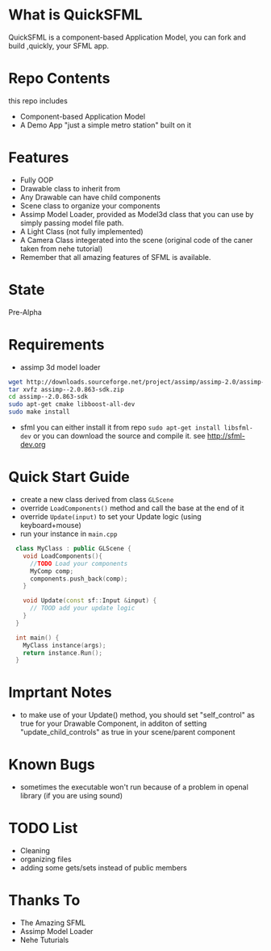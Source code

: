 What is QuickSFML
=================
QuickSFML is a component-based Application Model, you can fork and build ,quickly, your SFML app.

Repo Contents
=============
this repo includes 
- Component-based Application Model
- A Demo App "just a simple metro station" built on it

Features
========
- Fully OOP 
- Drawable class to inherit from
- Any Drawable can have child components
- Scene class to organize your components
- Assimp Model Loader, provided as Model3d class that you can use by simply passing model file path.
- A Light Class (not fully implemented)
- A Camera Class integerated into the scene (original code of the caner taken from nehe tutorial) 
- Remember that all amazing features of SFML is available.

State
=====
Pre-Alpha

Requirements
============

- assimp 3d model loader

```sh
wget http://downloads.sourceforge.net/project/assimp/assimp-2.0/assimp--2.0.863-sdk.zip?r=http%3A%2F%2Fassimp.sourceforge.net%2Fmain_downloads.html&ts=1337526195&use_mirror=garr
tar xvfz assimp--2.0.863-sdk.zip
cd assimp--2.0.863-sdk
sudo apt-get cmake libboost-all-dev
sudo make install
```

- sfml
you can either install it from repo `sudo apt-get install libsfml-dev` or you can download the source and compile it. see http://sfml-dev.org


Quick Start Guide
=================
- create a new class derived from class `GLScene`
- override `LoadComponents()` method and call the base at the end of it
- override `Update(input)` to set your Update logic (using keyboard+mouse)
- run your instance in `main.cpp`


```cpp
  class MyClass : public GLScene {
    void LoadComponents(){
      //TODO Load your components
      MyComp comp;
      components.push_back(comp);
    }

    void Update(const sf::Input &input) {
      // TOOD add your update logic
    }
  }
```

```cpp
  int main() {
    MyClass instance(args);
    return instance.Run();
  }
```

Imprtant Notes
==============
- to make use of your Update() method, you should set "self_control" as true for your Drawable Component, in additon of setting "update_child_controls" as true in your scene/parent component

Known Bugs
==========
- sometimes the executable won't run because of a problem in openal library (if you are using sound)

TODO List
=========
- Cleaning 
- organizing files
- adding some gets/sets instead of public members

Thanks To
=========
- The Amazing SFML
- Assimp Model Loader
- Nehe Tuturials